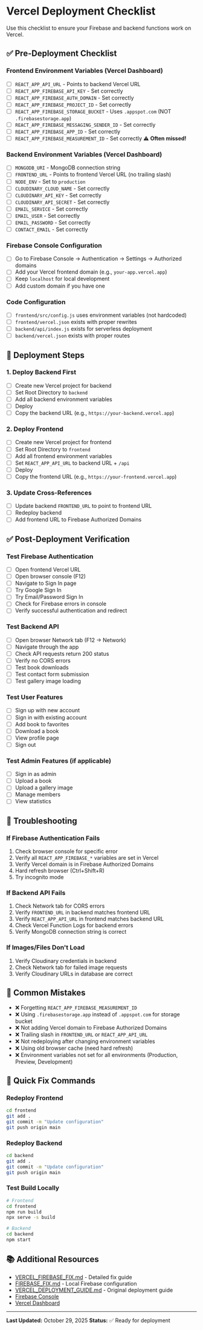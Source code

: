 # Vercel Deployment Checklist

Use this checklist to ensure your Firebase and backend functions work on Vercel.

## ✅ Pre-Deployment Checklist

### Frontend Environment Variables (Vercel Dashboard)
- [ ] `REACT_APP_API_URL` - Points to backend Vercel URL
- [ ] `REACT_APP_FIREBASE_API_KEY` - Set correctly
- [ ] `REACT_APP_FIREBASE_AUTH_DOMAIN` - Set correctly
- [ ] `REACT_APP_FIREBASE_PROJECT_ID` - Set correctly
- [ ] `REACT_APP_FIREBASE_STORAGE_BUCKET` - Uses `.appspot.com` (NOT `.firebasestorage.app`)
- [ ] `REACT_APP_FIREBASE_MESSAGING_SENDER_ID` - Set correctly
- [ ] `REACT_APP_FIREBASE_APP_ID` - Set correctly
- [ ] `REACT_APP_FIREBASE_MEASUREMENT_ID` - Set correctly ⚠️ **Often missed!**

### Backend Environment Variables (Vercel Dashboard)
- [ ] `MONGODB_URI` - MongoDB connection string
- [ ] `FRONTEND_URL` - Points to frontend Vercel URL (no trailing slash)
- [ ] `NODE_ENV` - Set to `production`
- [ ] `CLOUDINARY_CLOUD_NAME` - Set correctly
- [ ] `CLOUDINARY_API_KEY` - Set correctly
- [ ] `CLOUDINARY_API_SECRET` - Set correctly
- [ ] `EMAIL_SERVICE` - Set correctly
- [ ] `EMAIL_USER` - Set correctly
- [ ] `EMAIL_PASSWORD` - Set correctly
- [ ] `CONTACT_EMAIL` - Set correctly

### Firebase Console Configuration
- [ ] Go to Firebase Console → Authentication → Settings → Authorized domains
- [ ] Add your Vercel frontend domain (e.g., `your-app.vercel.app`)
- [ ] Keep `localhost` for local development
- [ ] Add custom domain if you have one

### Code Configuration
- [ ] `frontend/src/config.js` uses environment variables (not hardcoded)
- [ ] `frontend/vercel.json` exists with proper rewrites
- [ ] `backend/api/index.js` exists for serverless deployment
- [ ] `backend/vercel.json` exists with proper routes

## 🚀 Deployment Steps

### 1. Deploy Backend First
- [ ] Create new Vercel project for backend
- [ ] Set Root Directory to `backend`
- [ ] Add all backend environment variables
- [ ] Deploy
- [ ] Copy the backend URL (e.g., `https://your-backend.vercel.app`)

### 2. Deploy Frontend
- [ ] Create new Vercel project for frontend
- [ ] Set Root Directory to `frontend`
- [ ] Add all frontend environment variables
- [ ] Set `REACT_APP_API_URL` to backend URL + `/api`
- [ ] Deploy
- [ ] Copy the frontend URL (e.g., `https://your-frontend.vercel.app`)

### 3. Update Cross-References
- [ ] Update backend `FRONTEND_URL` to point to frontend URL
- [ ] Redeploy backend
- [ ] Add frontend URL to Firebase Authorized Domains

## ✅ Post-Deployment Verification

### Test Firebase Authentication
- [ ] Open frontend Vercel URL
- [ ] Open browser console (F12)
- [ ] Navigate to Sign In page
- [ ] Try Google Sign In
- [ ] Try Email/Password Sign In
- [ ] Check for Firebase errors in console
- [ ] Verify successful authentication and redirect

### Test Backend API
- [ ] Open browser Network tab (F12 → Network)
- [ ] Navigate through the app
- [ ] Check API requests return 200 status
- [ ] Verify no CORS errors
- [ ] Test book downloads
- [ ] Test contact form submission
- [ ] Test gallery image loading

### Test User Features
- [ ] Sign up with new account
- [ ] Sign in with existing account
- [ ] Add book to favorites
- [ ] Download a book
- [ ] View profile page
- [ ] Sign out

### Test Admin Features (if applicable)
- [ ] Sign in as admin
- [ ] Upload a book
- [ ] Upload a gallery image
- [ ] Manage members
- [ ] View statistics

## 🐛 Troubleshooting

### If Firebase Authentication Fails
1. Check browser console for specific error
2. Verify all `REACT_APP_FIREBASE_*` variables are set in Vercel
3. Verify Vercel domain is in Firebase Authorized Domains
4. Hard refresh browser (Ctrl+Shift+R)
5. Try incognito mode

### If Backend API Fails
1. Check Network tab for CORS errors
2. Verify `FRONTEND_URL` in backend matches frontend URL
3. Verify `REACT_APP_API_URL` in frontend matches backend URL
4. Check Vercel Function Logs for backend errors
5. Verify MongoDB connection string is correct

### If Images/Files Don't Load
1. Verify Cloudinary credentials in backend
2. Check Network tab for failed image requests
3. Verify Cloudinary URLs in database are correct

## 📝 Common Mistakes

- ❌ Forgetting `REACT_APP_FIREBASE_MEASUREMENT_ID`
- ❌ Using `.firebasestorage.app` instead of `.appspot.com` for storage bucket
- ❌ Not adding Vercel domain to Firebase Authorized Domains
- ❌ Trailing slash in `FRONTEND_URL` or `REACT_APP_API_URL`
- ❌ Not redeploying after changing environment variables
- ❌ Using old browser cache (need hard refresh)
- ❌ Environment variables not set for all environments (Production, Preview, Development)

## 🎯 Quick Fix Commands

### Redeploy Frontend
```bash
cd frontend
git add .
git commit -m "Update configuration"
git push origin main
```

### Redeploy Backend
```bash
cd backend
git add .
git commit -m "Update configuration"
git push origin main
```

### Test Build Locally
```bash
# Frontend
cd frontend
npm run build
npx serve -s build

# Backend
cd backend
npm start
```

## 📚 Additional Resources

- [VERCEL_FIREBASE_FIX.md](../VERCEL_FIREBASE_FIX.md) - Detailed fix guide
- [FIREBASE_FIX.md](../FIREBASE_FIX.md) - Local Firebase configuration
- [VERCEL_DEPLOYMENT_GUIDE.md](./VERCEL_DEPLOYMENT_GUIDE.md) - Original deployment guide
- [Firebase Console](https://console.firebase.google.com/project/saeds-c04b1)
- [Vercel Dashboard](https://vercel.com/dashboard)

---

**Last Updated:** October 29, 2025
**Status:** ✅ Ready for deployment
